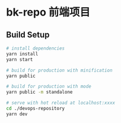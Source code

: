 # bk-repo 前端项目

## Build Setup

``` bash
# install dependencies
yarn install
yarn start

# build for production with minification
yarn public

# build for production with mode
yarn public -m standalone

# serve with hot reload at localhost:xxxx
cd ./devops-repository
yarn dev
```
